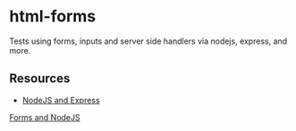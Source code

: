 # html-forms
Tests using forms, inputs and server side handlers via nodejs, express, and more.

## Resources

* [NodeJS and Express](https://www.gitbook.com/book/kevinchisholm/handling-post-requests-with-express-and-node-js/details)

[Forms and NodeJS](https://www.sitepoint.com/creating-and-handling-forms-in-node-js/)
